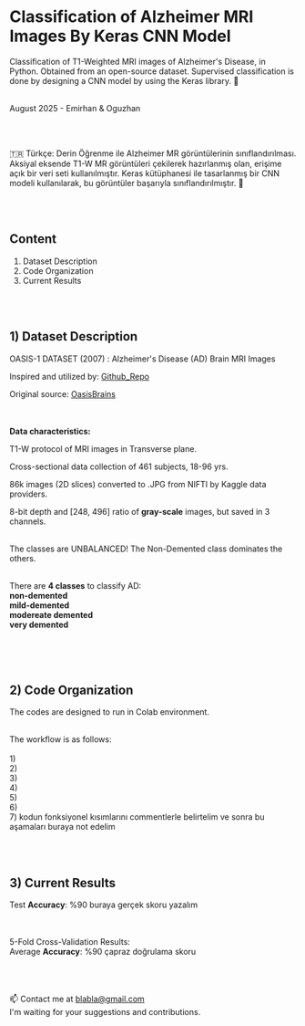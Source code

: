 # Classification of Alzheimer MRI Images By Keras CNN Model
 Classification of T1-Weighted MRI images of Alzheimer's Disease, in Python. Obtained from an open-source dataset. Supervised classification is done by designing a CNN model by using the Keras library. :x_ray:
<br>
<br>

August 2025 - Emirhan & Oguzhan

<br><br>

:tr: Türkçe: Derin Öğrenme ile Alzheimer MR görüntülerinin sınıflandırılması. Aksiyal eksende T1-W MR görüntüleri çekilerek hazırlanmış olan, erişime açık bir veri seti kullanılmıştır. Keras kütüphanesi ile tasarlanmış bir CNN modeli kullanılarak, bu görüntüler başarıyla sınıflandırılmıştır. :x_ray:

<br><br>

## Content
1) Dataset Description
2) Code Organization
3) Current Results



<br><br>



## 1) Dataset Description

 OASIS-1 DATASET (2007) : Alzheimer's Disease (AD) Brain MRI Images <br>

 Inspired and utilized by: 
 [Github_Repo](https://github.com/O-Memis/AlzheimerMRI) <br>

 Original source: [OasisBrains](https://sites.wustl.edu/oasisbrains/home/oasis-1/) <br><br><br>



**Data characteristics:** 

 T1-W protocol of MRI images in Transverse plane. <br>
    
 Cross-sectional data collection of 461 subjects, 18-96 yrs. <br>
    
 86k images (2D slices) converted to .JPG from NIFTI by Kaggle data providers. <br>
    
 8-bit depth and [248, 496] ratio of **gray-scale** images, but saved in 3 channels. <br><br>

 The classes are UNBALANCED! The Non-Demented class dominates the others. <br><br>
    
 There are **4 classes** to classify AD: <br>
                                        **non-demented** <br>
                                        **mild-demented** <br>
                                        **modereate demented** <br>
                                        **very demented** <br>

<br><br><br>

## 2) Code Organization

 The codes are designed to run in Colab environment. <br><br>
    
    
   The workflow is as follows: <br><br>
        1)  <br>
        2)  <br>
        3)  <br>
        4)  <br>
        5)  <br>
        6)  <br>
        7) kodun fonksiyonel kısımlarını commentlerle belirtelim ve sonra bu aşamaları buraya not edelim <br><br>


 

<br>

## 3) Current Results

 Test **Accuracy**: %90  buraya gerçek skoru yazalım <br>


 <br><br>
 5-Fold Cross-Validation Results: <br>
 Average **Accuracy**: %90  çapraz doğrulama skoru <br>




<br><br><br>
:mailbox: Contact me at  blabla@gmail.com <br> I'm waiting for your suggestions and contributions.
